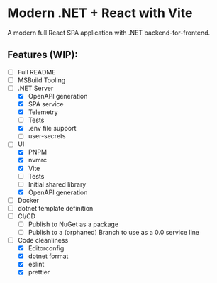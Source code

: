# Modern .NET + React with Vite

A modern full React SPA application with .NET backend-for-frontend.

## Features (WIP):
- [ ] Full README
- [ ] MSBuild Tooling
- [ ] .NET Server
    - [X] OpenAPI generation
    - [X] SPA service
    - [X] Telemetry
    - [ ] Tests
    - [X] .env file support
    - [ ] user-secrets
- [ ] UI
    - [X] PNPM
    - [X] nvmrc
    - [X] Vite
    - [ ] Tests
    - [ ] Initial shared library
    - [X] OpenAPI generation
- [ ] Docker
- [ ] dotnet template definition
- [ ] CI/CD
    - [ ] Publish to NuGet as a package
    - [ ] Publish to a (orphaned) Branch to use as a 0.0 service line
- [ ] Code cleanliness
    - [X] Editorconfig
    - [X] dotnet format
    - [X] eslint
    - [X] prettier
